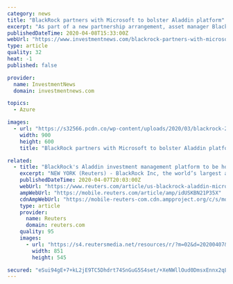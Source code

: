 ```yaml
---
category: news
title: "BlackRock partners with Microsoft to bolster Aladdin platform"
excerpt: "As part of a new partnership arrangement, asset manager BlackRock will host its Aladdin investment management and operations system on the Microsoft Azure cloud platform. BlackRock said that using ..."
publishedDateTime: 2020-04-08T15:33:00Z
webUrl: "https://www.investmentnews.com/blackrock-partners-with-microsoft-azure-191204"
type: article
quality: 32
heat: -1
published: false

provider:
  name: InvestmentNews
  domain: investmentnews.com

topics:
  - Azure

images:
  - url: "https://s32566.pcdn.co/wp-content/uploads/2020/03/blackrock-2.jpg"
    width: 900
    height: 600
    title: "BlackRock partners with Microsoft to bolster Aladdin platform"

related:
  - title: "BlackRock's Aladdin investment management platform to be hosted on Microsoft's cloud"
    excerpt: "NEW YORK (Reuters) - BlackRock Inc, the world’s largest asset manager, has partnered with Microsoft Corp to have its Aladdin investment and risk management system hosted on the Microsoft Azure ..."
    publishedDateTime: 2020-04-07T20:03:00Z
    webUrl: "https://www.reuters.com/article/us-blackrock-aladdin-microsoft-idUSKBN21P35X"
    ampWebUrl: "https://mobile.reuters.com/article/amp/idUSKBN21P35X"
    cdnAmpWebUrl: "https://mobile-reuters-com.cdn.ampproject.org/c/s/mobile.reuters.com/article/amp/idUSKBN21P35X"
    type: article
    provider:
      name: Reuters
      domain: reuters.com
    quality: 95
    images:
      - url: "https://s4.reutersmedia.net/resources/r/?m=02&d=20200407&t=2&i=1513707413&w=&fh=545px&fw=&ll=&pl=&sq=&r=LYNXMPEG3627Z"
        width: 851
        height: 545

secured: "eSui94gE+7+kL2jE9TC5Dhdrt74SnGuG5S4set/+XeNWllOud0DmsxEnnx2qLpwevt9P4NxKm0i2ZgFnBmFhgEuL/JJtBNPhBFjnQI30iZUuwauPNJYi2nm8+yJ2tnA1KA1+FNqqbUDPmW9VjS24ogV88DLWY5wcR78pO/+NImYbIowlbQ3lZFMKpDJCyqq6sy9ZeYj6y1wDfOfxuCOt7HW7JyUiPUxMmpdZko912A/lCaHdC45CsbfEqg9XXA2HvcYvGxBU/Avg3pYruwojo7g30ihfYnaDhY+kTLLrM6asrBsOTv9NwcvRjpafcdxd;gbef1ZYRzgoYZ8hh5RniDg=="
---
```


